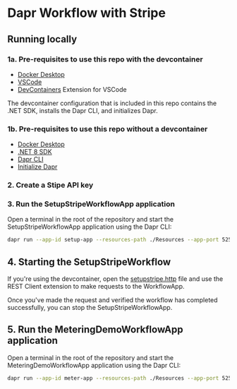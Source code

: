 # Dapr Workflow with Stripe

## Running locally

### 1a. Pre-requisites to use this repo with the devcontainer

- [Docker Desktop](https://www.docker.com/products/docker-desktop)
- [VSCode](https://code.visualstudio.com/)
- [DevContainers](https://marketplace.visualstudio.com/items?itemName=ms-vscode-remote.remote-containers) Extension for VSCode

The devcontainer configuration that is included in this repo contains the .NET SDK, installs the Dapr CLI, and initializes Dapr.

### 1b. Pre-requisites to use this repo without a devcontainer

- [Docker Desktop](https://www.docker.com/products/docker-desktop)
- [.NET 8 SDK](https://dotnet.microsoft.com/download/dotnet/8.0)
- [Dapr CLI](https://docs.dapr.io/getting-started/install-dapr-cli/)
- [Initialize Dapr](https://docs.dapr.io/getting-started/install-dapr-selfhost/)

### 2. Create a Stipe API key



### 3. Run the SetupStripeWorkflowApp application

Open a terminal in the root of the repository and start the SetupStripeWorkflowApp application using the Dapr CLI:

```bash
dapr run --app-id setup-app --resources-path ./Resources --app-port 5253 --dapr-http-port 3516 -- dotnet run --project ./SetupStripeWorkflowApp/
```

## 4. Starting the SetupStripeWorkflow

If you're using the devcontainer, open the [setupstripe.http](/LocalTests/setupstripe.http) file and use the REST Client extension to make requests to the WorkflowApp.

Once you've made the request and verified the workflow has completed successfully, you can stop the SetupStripeWorkflowApp.

## 5. Run the MeteringDemoWorkflowApp application

Open a terminal in the root of the repository and start the MeteringDemoWorkflowApp application using the Dapr CLI:

```bash
dapr run --app-id meter-app --resources-path ./Resources --app-port 5255 --dapr-http-port 3518 -- dotnet run --project ./MeteringDemoWorkflowApp/
```